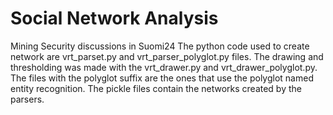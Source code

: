 # Social Network Analysis
Mining Security discussions in Suomi24
  The python code used to create network are vrt_parset.py and vrt_parser_polyglot.py files. The drawing and thresholding was made with the vrt_drawer.py and vrt_drawer_polyglot.py.
  The files with the polyglot suffix are the ones that use the polyglot named entity recognition.
  The pickle files contain the networks created by the parsers.
